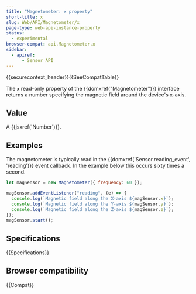 ```yaml
---
title: "Magnetometer: x property"
short-title: x
slug: Web/API/Magnetometer/x
page-type: web-api-instance-property
status:
  - experimental
browser-compat: api.Magnetometer.x
sidebar:
  - apiref:
      - Sensor API
---
```


{{securecontext_header}}{{SeeCompatTable}}

The **`x`** read-only property of the
{{domxref("Magnetometer")}} interface returns a number specifying
the magnetic field around the device's x-axis.

## Value

A {{jsxref('Number')}}.

## Examples

The magnetometer is typically read in the {{domxref('Sensor.reading_event', 'reading')}} event
callback. In the example below this occurs sixty times a second.

```js
let magSensor = new Magnetometer({ frequency: 60 });

magSensor.addEventListener("reading", (e) => {
  console.log(`Magnetic field along the X-axis ${magSensor.x}`);
  console.log(`Magnetic field along the Y-axis ${magSensor.y}`);
  console.log(`Magnetic field along the Z-axis ${magSensor.z}`);
});
magSensor.start();
```

## Specifications

{{Specifications}}

## Browser compatibility

{{Compat}}
